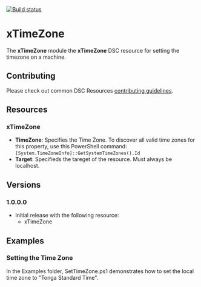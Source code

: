 [![Build status](https://ci.appveyor.com/api/projects/status/7m4cwgkr5x4igpck/branch/master?svg=true)](https://ci.appveyor.com/project/PowerShell/xtimezone/branch/master)

# xTimeZone

The **xTimeZone** module the **xTimeZone** DSC resource for setting the timezone on a machine. 

## Contributing
Please check out common DSC Resources [contributing guidelines](https://github.com/PowerShell/DscResource.Kit/blob/master/CONTRIBUTING.md).


## Resources

### xTimeZone

* **TimeZone**: Specifies the Time Zone. To discover all valid time zones for this property, use this PowerShell command: `[System.TimeZoneInfo]::GetSystemTimeZones().Id`
* **Target**: Specifieds the tareget of the resource.  Must always be localhost.

## Versions

### 1.0.0.0

* Initial release with the following resource:
    - xTimeZone 

## Examples 

### Setting the Time Zone

In the Examples folder, SetTimeZone.ps1 demonstrates how to set the local time zone to "Tonga Standard Time".
